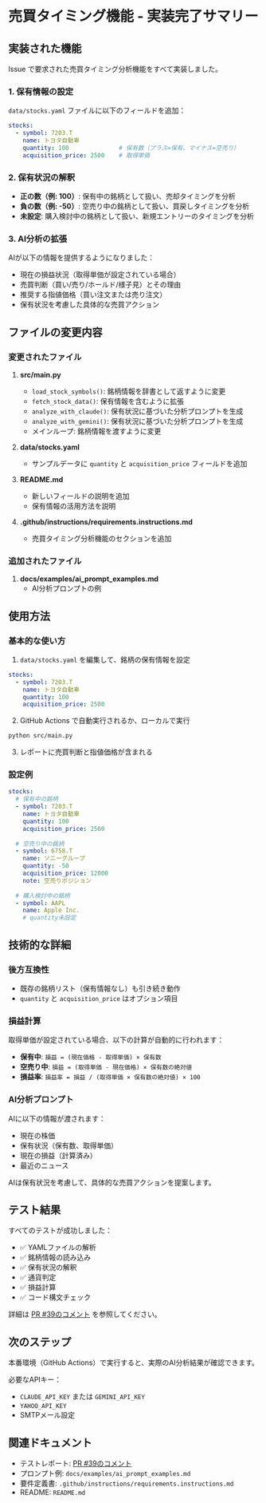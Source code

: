 # 売買タイミング機能 - 実装完了サマリー

## 実装された機能

Issue で要求された売買タイミング分析機能をすべて実装しました。

### 1. 保有情報の設定

`data/stocks.yaml` ファイルに以下のフィールドを追加：

```yaml
stocks:
  - symbol: 7203.T
    name: トヨタ自動車
    quantity: 100              # 保有数（プラス=保有、マイナス=空売り）
    acquisition_price: 2500    # 取得単価
```

### 2. 保有状況の解釈

- **正の数（例: 100）**: 保有中の銘柄として扱い、売却タイミングを分析
- **負の数（例: -50）**: 空売り中の銘柄として扱い、買戻しタイミングを分析
- **未設定**: 購入検討中の銘柄として扱い、新規エントリーのタイミングを分析

### 3. AI分析の拡張

AIが以下の情報を提供するようになりました：

- 現在の損益状況（取得単価が設定されている場合）
- 売買判断（買い/売り/ホールド/様子見）とその理由
- 推奨する指値価格（買い注文または売り注文）
- 保有状況を考慮した具体的な売買アクション

## ファイルの変更内容

### 変更されたファイル

1. **src/main.py**
   - `load_stock_symbols()`: 銘柄情報を辞書として返すように変更
   - `fetch_stock_data()`: 保有情報を含むように拡張
   - `analyze_with_claude()`: 保有状況に基づいた分析プロンプトを生成
   - `analyze_with_gemini()`: 保有状況に基づいた分析プロンプトを生成
   - メインループ: 銘柄情報を渡すように変更

2. **data/stocks.yaml**
   - サンプルデータに `quantity` と `acquisition_price` フィールドを追加

3. **README.md**
   - 新しいフィールドの説明を追加
   - 保有情報の活用方法を説明

4. **.github/instructions/requirements.instructions.md**
   - 売買タイミング分析機能のセクションを追加

### 追加されたファイル

1. **docs/examples/ai_prompt_examples.md**
   - AI分析プロンプトの例

## 使用方法

### 基本的な使い方

1. `data/stocks.yaml` を編集して、銘柄の保有情報を設定

```yaml
stocks:
  - symbol: 7203.T
    name: トヨタ自動車
    quantity: 100
    acquisition_price: 2500
```

2. GitHub Actions で自動実行されるか、ローカルで実行

```bash
python src/main.py
```

3. レポートに売買判断と指値価格が含まれる

### 設定例

```yaml
stocks:
  # 保有中の銘柄
  - symbol: 7203.T
    name: トヨタ自動車
    quantity: 100
    acquisition_price: 2500
  
  # 空売り中の銘柄
  - symbol: 6758.T
    name: ソニーグループ
    quantity: -50
    acquisition_price: 12000
    note: 空売りポジション
  
  # 購入検討中の銘柄
  - symbol: AAPL
    name: Apple Inc.
    # quantity未設定
```

## 技術的な詳細

### 後方互換性

- 既存の銘柄リスト（保有情報なし）も引き続き動作
- `quantity` と `acquisition_price` はオプション項目

### 損益計算

取得単価が設定されている場合、以下の計算が自動的に行われます：

- **保有中**: `損益 = (現在価格 - 取得単価) × 保有数`
- **空売り中**: `損益 = (取得単価 - 現在価格) × 保有数の絶対値`
- **損益率**: `損益率 = 損益 / (取得単価 × 保有数の絶対値) × 100`

### AI分析プロンプト

AIに以下の情報が渡されます：

- 現在の株価
- 保有状況（保有数、取得単価）
- 現在の損益（計算済み）
- 最近のニュース

AIは保有状況を考慮して、具体的な売買アクションを提案します。

## テスト結果

すべてのテストが成功しました：

- ✅ YAMLファイルの解析
- ✅ 銘柄情報の読み込み
- ✅ 保有状況の解釈
- ✅ 通貨判定
- ✅ 損益計算
- ✅ コード構文チェック

詳細は [PR #39のコメント](https://github.com/Kento-E/stock-report/pull/39#issuecomment-3397312153) を参照してください。

## 次のステップ

本番環境（GitHub Actions）で実行すると、実際のAI分析結果が確認できます。

必要なAPIキー：
- `CLAUDE_API_KEY` または `GEMINI_API_KEY`
- `YAHOO_API_KEY`
- SMTPメール設定

## 関連ドキュメント

- テストレポート: [PR #39のコメント](https://github.com/Kento-E/stock-report/pull/39#issuecomment-3397312153)
- プロンプト例: `docs/examples/ai_prompt_examples.md`
- 要件定義書: `.github/instructions/requirements.instructions.md`
- README: `README.md`
